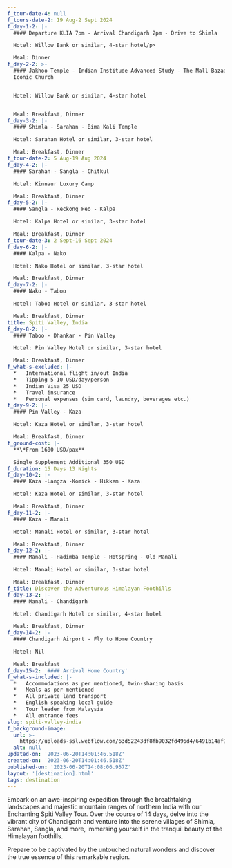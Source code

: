 ```yaml
---
f_tour-date-4: null
f_tours-date-2: 19 Aug-2 Sept 2024
f_day-1-2: |-
  #### Departure KLIA 7pm - Arrival Chandigarh 2pm - Drive to Shimla

  Hotel: Willow Bank or similar, 4-star hotel/p>

  Meal: Dinner
f_day-2-2: >-
  #### Jakhoo Temple - Indian Institude Advanced Study - The Mall Bazaar -
  Iconic Church


  Hotel: Willow Bank or similar, 4-star hotel


  Meal: Breakfast, Dinner
f_day-3-2: |-
  #### Shimla - Sarahan - Bima Kali Temple

  Hotel: Sarahan Hotel or similar, 3-star hotel

  Meal: Breakfast, Dinner
f_tour-date-2: 5 Aug-19 Aug 2024
f_day-4-2: |-
  #### Sarahan - Sangla - Chitkul

  Hotel: Kinnaur Luxury Camp

  Meal: Breakfast, Dinner
f_day-5-2: |-
  #### Sangla - Reckong Peo - Kalpa

  Hotel: Kalpa Hotel or similar, 3-star hotel

  Meal: Breakfast, Dinner
f_tour-date-3: 2 Sept-16 Sept 2024
f_day-6-2: |-
  #### Kalpa - Nako

  Hotel: Nako Hotel or similar, 3-star hotel

  Meal: Breakfast, Dinner
f_day-7-2: |-
  #### Nako - Taboo

  Hotel: Taboo Hotel or similar, 3-star hotel

  Meal: Breakfast, Dinner
title: Spiti Valley, India
f_day-8-2: |-
  #### Taboo - Dhankar - Pin Valley

  Hotel: Pin Valley Hotel or similar, 3-star hotel

  Meal: Breakfast, Dinner
f_what-s-excluded: |-
  *   International flight in/out India
  *   Tipping 5-10 USD/day/person
  *   Indian Visa 25 USD
  *   Travel insurance
  *   Personal expenses (sim card, laundry, beverages etc.)
f_day-9-2: |-
  #### Pin Valley - Kaza

  Hotel: Kaza Hotel or similar, 3-star hotel

  Meal: Breakfast, Dinner
f_ground-cost: |-
  **\*From 1600 USD/pax**

  Single Supplement Additional 350 USD
f_duration: 15 Days 13 Nights
f_day-10-2: |-
  #### Kaza -Langza -Komick - Hikkem - Kaza

  Hotel: Kaza Hotel or similar, 3-star hotel

  Meal: Breakfast, Dinner
f_day-11-2: |-
  #### Kaza - Manali

  Hotel: Manali Hotel or similar, 3-star hotel

  Meal: Breakfast, Dinner
f_day-12-2: |-
  #### Manali - Hadimba Temple - Hotspring - Old Manali

  Hotel: Manali Hotel or similar, 3-star hotel

  Meal: Breakfast, Dinner
f_title: Discover the Adventurous Himalayan Foothills
f_day-13-2: |-
  #### Manali - Chandigarh

  Hotel: Chandigarh Hotel or similar, 4-star hotel

  Meal: Breakfast, Dinner
f_day-14-2: |-
  #### Chandigarh Airport - Fly to Home Country

  Hotel: Nil

  Meal: Breakfast
f_day-15-2: '#### Arrival Home Country'
f_what-s-included: |-
  *   Accommodations as per mentioned, twin-sharing basis
  *   Meals as per mentioned
  *   All private land transport
  *   English speaking local guide
  *   Tour leader from Malaysia
  *   All entrance fees
slug: spiti-valley-india
f_background-image:
  url: >-
    https://uploads-ssl.webflow.com/63d52243df8fb9032fd496d4/6491b14af90579dea288dc33_647d3de42ae532c7f325b821_Spiti-Valley.jpeg
  alt: null
updated-on: '2023-06-20T14:01:46.518Z'
created-on: '2023-06-20T14:01:46.518Z'
published-on: '2023-06-20T14:08:06.957Z'
layout: '[destination].html'
tags: destination
---
```


Embark on an awe-inspiring expedition through the breathtaking landscapes and majestic mountain ranges of northern India with our Enchanting Spiti Valley Tour. Over the course of 14 days, delve into the vibrant city of Chandigarh and venture into the serene villages of Shimla, Sarahan, Sangla, and more, immersing yourself in the tranquil beauty of the Himalayan foothills.

Prepare to be captivated by the untouched natural wonders and discover the true essence of this remarkable region.

